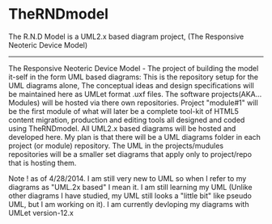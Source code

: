 TheRNDmodel
===========

The R.N.D Model is a UML2.x based diagram project, (The Responsive Neoteric Device Model)

-------
The Responsive Neoteric Device Model - The project of building the model it-self in the form UML based diagrams: 
This is the repository setup for the UML diagrams alone, The conceptual ideas and design specifications will be maintained here as UMLet format .uxf files. The software projects(AKA... Modules) will be hosted via there own repositories. Project "module#1" will be the first module of what will later be a complete tool-kit of HTML5 content migration, production and editing tools all designed and coded using TheRNDmodel. All UML2.x based diagrams will be hosted and developed here. My plan is that there will be a UML diagrams folder in each project (or module) repository. The UML in the projects/mudules repositories will be a smaller set diagrams that apply only to project/repo that is hosting them. 

Note ! as of 4/28/2014. I am still very new to UML so when I refer to my diagrams as "UML.2x based" I mean it. I am still learning my UML (Unlike other diagrams I have studied, my UML still looks a "little bit" like pseudo UML, but I am working on it). I am currently devloping my diagrams with UMLet version-12.x
